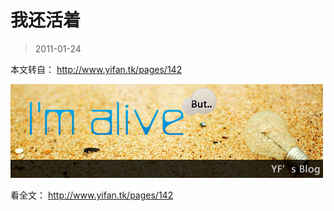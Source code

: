 # 我还活着 

> 2011-01-24

<div class="pcs-article-content_ptkaiapt4bxy_baiduscarticle" id="detailArticleContent_ptkaiapt4bxy_baiduscarticle">
 <p>
  本文转自：
  <a href="http://www.yifan.tk/pages/142" target="_blank">
   http://www.yifan.tk/pages/142
  </a>
 </p>
 <p>
  <a href="http://www.yifan.tk/pages/142" target="_blank">
   <img src="images/812375ee4089bf7684e359e2502593b3.jpg"/>
  </a>
 </p>
 <p>
  看全文：
  <a href="http://www.yifan.tk/pages/142" target="_blank">
   http://www.yifan.tk/pages/142
  </a>
 </p>
</div>


